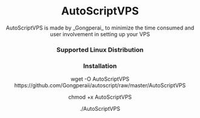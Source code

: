 
<h1 align="center">AutoScriptVPS</h1>

<p align="center">AutoScriptVPS is made by _Gongperai_ to minimize the time consumed and user involvement in setting up your VPS</p>
<h3 align="center">Supported Linux Distribution</h3>

<h3 align="center">Installation</h3>

<p align="center">
wget -O AutoScriptVPS https://github.com/Gongperaii/autoscript/raw/master/AutoScriptVPS
  </p>
  <p align="center">
  chmod +x AutoScriptVPS
  </p>
  <p align="center">
  ./AutoScriptVPS
</p>
